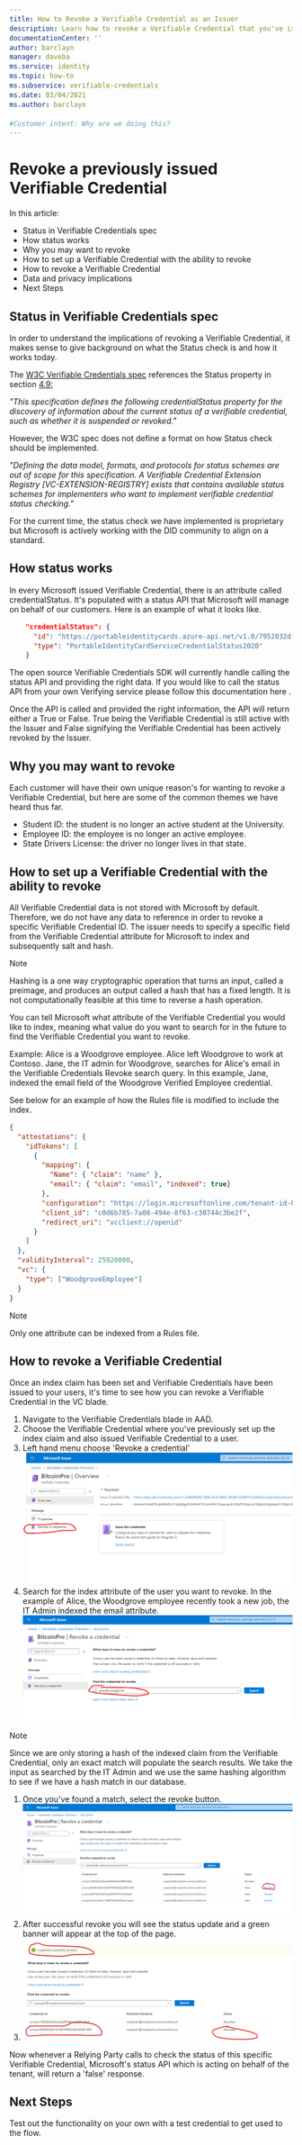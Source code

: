 ```yaml
---
title: How to Revoke a Verifiable Credential as an Issuer
description: Learn how to revoke a Verifiable Credential that you've issued
documentationCenter: ''
author: barclayn
manager: daveba
ms.service: identity
ms.topic: how-to
ms.subservice: verifiable-credentials
ms.date: 03/04/2021
ms.author: barclayn

#Customer intent: Why are we doing this?
---
```


# Revoke a previously issued Verifiable Credential 

In this article:
- Status in Verifiable Credentials spec
- How status works 
- Why you may want to revoke
- How to set up a Verifiable Credential with the ability to revoke
- How to revoke a Verifiable Credential 
- Data and privacy implications 
- Next Steps 

## Status in Verifiable Credentials spec 

In order to understand the implications of revoking a Verifiable Credential, it makes sense to give background on what the Status check is and how it works today. 

The [W3C Verifiable Credentials spec](https://www.w3.org/TR/vc-data-model/) references the Status property in section [4.9:](https://www.w3.org/TR/vc-data-model/#status)

_"This specification defines the following credentialStatus property for the discovery of information about the current status of a verifiable credential, such as whether it is suspended or revoked."_ 

However, the W3C spec does not define a format on how Status check should be implemented. 

_"Defining the data model, formats, and protocols for status schemes are out of scope for this specification. A Verifiable Credential Extension Registry [VC-EXTENSION-REGISTRY] exists that contains available status schemes for implementers who want to implement verifiable credential status checking."_

For the current time, the status check we have implemented is proprietary but Microsoft is actively working with the DID community to align on a standard. 

## How status works 

In every Microsoft issued Verifiable Credential, there is an attribute called credentialStatus. It's populated with a status API that Microsoft will manage on behalf of our customers. Here is an example of what it looks like. 

```json
    "credentialStatus": {
      "id": "https://portableidentitycards.azure-api.net/v1.0/7952032d-d1f3-4c65-993f-1112dab7e191/portableIdentities/card/status",
      "type": "PortableIdentityCardServiceCredentialStatus2020"
    }
```

The open source Verifiable Credentials SDK will currently handle calling the status API and providing the right data. If you would like to call the status API from your own Verifying service please follow this documentation here <add docs>. 

Once the API is called and provided the right information, the API will return either a True or False. True being the Verifiable Credential is still active with the Issuer and False signifying the Verifiable Credential has been actively revoked by the Issuer. 

## Why you may want to revoke

Each customer will have their own unique reason's for wanting to revoke a Verifiable Credential, but here are some of the common themes we have heard thus far. 

- Student ID: the student is no longer an active student at the University. 
- Employee ID: the employee is no longer an active employee. 
- State Drivers License: the driver no longer lives in that state. 

## How to set up a Verifiable Credential with the ability to revoke

All Verifiable Credential data is not stored with Microsoft by default. Therefore, we do not have any data to reference in order to revoke a specific Verifiable Credential ID. The issuer needs to specify a specific field from the Verifiable Credential attribute for Microsoft to index and subsequently salt and hash. 

>[!NOTE]
>Hashing is a one way cryptographic operation that turns an input, called a preimage, and produces an output called a hash that has a fixed length. It is not computationally feasible at this time to reverse a hash operation. 

You can tell Microsoft what attribute of the Verifiable Credential you would like to index, meaning what value do you want to search for in the future to find the Verifiable Credential you want to revoke. 

Example: Alice is a Woodgrove employee. Alice left Woodgrove to work at Contoso. Jane, the IT admin for Woodgrove, searches for Alice's email in the Verifiable Credentials Revoke search query. In this example, Jane, indexed the email field of the Woodgrove Verified Employee credential. 

See below for an example of how the Rules file is modified to include the index. 

```json
{
  "attestations": {
    "idTokens": [
      { 
        "mapping": {
          "Name": { "claim": "name" },
          "email": { "claim": "email", "indexed": true}
        },
        "configuration": "https://login.microsoftonline.com/tenant-id-here7/v2.0/.well-known/openid-configuration",
        "client_id": "c0d6b785-7a08-494e-8f63-c30744c3be2f",
        "redirect_uri": "vcclient://openid"
      }
    ]
  },
  "validityInterval": 25920000,
  "vc": {
    "type": ["WoodgroveEmployee"]
  }
}
```

>[!NOTE]
>Only one attribute can be indexed from a Rules file.  

## How to revoke a Verifiable Credential 

Once an index claim has been set and Verifiable Credentials have been issued to your users, it's time to see how you can revoke a Verifiable Credential in the VC blade. 

1. Navigate to the Verifiable Credentials blade in AAD.
1. Choose the Verifiable Credential where you've previously set up the index claim and also issued Verifiable Credential to a user. 
1. Left hand menu choose 'Revoke a credential'
![Verify this domain in settings](media/how-to-issuer-revoke/settings-revoke.png) 
1. Search for the index attribute of the user you want to revoke. In the example of Alice, the Woodgrove employee recently took a new job, the IT Admin indexed the email attribute. 
![Verify this domain in settings](media/how-to-issuer-revoke/revoke-search.png) 
>[!NOTE]
>Since we are only storing a hash of the indexed claim from the Verifiable Credential, only an exact match will populate the search results. We take the input as searched by the IT Admin and we use the same hashing algorithm to see if we have a hash match in our database. 
1. Once you've found a match, select the revoke button.
![Verify this domain in settings](media/how-to-issuer-revoke/revoke-foundinsearch-revoke.png) 
1. After successful revoke you will see the status update and a green banner will appear at the top of the page. 
1. ![Verify this domain in settings](media/how-to-issuer-revoke/revoke-successful.png) 

Now whenever a Relying Party calls to check the status of this specific Verifiable Credential, Microsoft's status API which is acting on behalf of the tenant, will return a 'false' response. 

## Next Steps

Test out the functionality on your own with a test credential to get used to the flow. 
